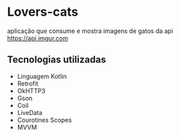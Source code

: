 # Lovers-cats
aplicação que consume e mostra imagens de gatos da api https://api.imgur.com

## Tecnologias utilizadas
- Linguagem Kotlin 
- Retrofit
- OkHTTP3
- Gson
- Coil
- LiveData
- Courotines Scopes
- MVVM
